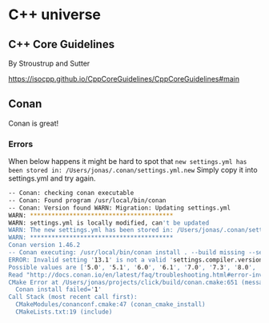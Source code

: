 
# C++ universe

## C++ Core Guidelines

By Stroustrup and Sutter

https://isocpp.github.io/CppCoreGuidelines/CppCoreGuidelines#main

## Conan

Conan is great!

### Errors

When below happens it might be hard to spot that `new settings.yml has been stored in: /Users/jonas/.conan/settings.yml.new`
Simply copy it into settings.yml and try again.

```bash
-- Conan: checking conan executable
-- Conan: Found program /usr/local/bin/conan
-- Conan: Version found WARN: Migration: Updating settings.yml
WARN: ****************************************
WARN: settings.yml is locally modified, can't be updated
WARN: The new settings.yml has been stored in: /Users/jonas/.conan/settings.yml.new
WARN: ****************************************
Conan version 1.46.2
-- Conan executing: /usr/local/bin/conan install . --build missing --settings build_type=Release --settings compiler=apple-clang --settings compiler.version=13.1 --settings compiler.libcxx=libc++
ERROR: Invalid setting '13.1' is not a valid 'settings.compiler.version' value.
Possible values are ['5.0', '5.1', '6.0', '6.1', '7.0', '7.3', '8.0', '8.1', '9.0', '9.1', '10.0', '11.0', '12.0', '13.0']
Read "http://docs.conan.io/en/latest/faq/troubleshooting.html#error-invalid-setting"
CMake Error at /Users/jonas/projects/click/build/conan.cmake:651 (message):
  Conan install failed='1'
Call Stack (most recent call first):
  CMakeModules/conanconf.cmake:47 (conan_cmake_install)
  CMakeLists.txt:19 (include)
```
